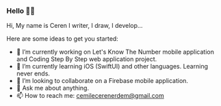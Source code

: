 ### Hello 🤸‍♀️

Hi, My name is Ceren
I writer, 
I draw, 
I develop...

Here are some ideas to get you started:

- 🔭 I’m currently working on Let's Know The Number mobile application and Coding Step By Step web application project.
- 🌱 I’m currently learning iOS (SwiftUI) and other languages. Learning never ends.
- 👯 I’m looking to collaborate on a Firebase mobile application.
- 💬 Ask me about anything.
- 📫 How to reach me: cemilecerenerdem@gmail.com

<!--
**cmlcrn17/cmlcrn17** is a ✨ _special_ ✨ repository because its `README.md` (this file) appears on your GitHub profile.



